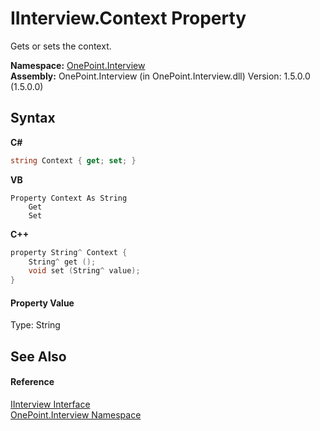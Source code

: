# IInterview.Context Property 
 

Gets or sets the context.

**Namespace:**&nbsp;<a href="N_OnePoint_Interview">OnePoint.Interview</a><br />**Assembly:**&nbsp;OnePoint.Interview (in OnePoint.Interview.dll) Version: 1.5.0.0 (1.5.0.0)

## Syntax

**C#**<br />
``` C#
string Context { get; set; }
```

**VB**<br />
``` VB
Property Context As String
	Get
	Set
```

**C++**<br />
``` C++
property String^ Context {
	String^ get ();
	void set (String^ value);
}
```


#### Property Value
Type: String

## See Also


#### Reference
<a href="T_OnePoint_Interview_IInterview">IInterview Interface</a><br /><a href="N_OnePoint_Interview">OnePoint.Interview Namespace</a><br />